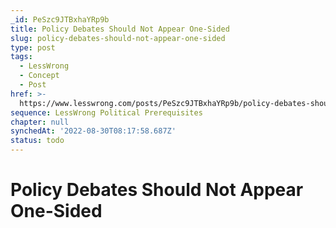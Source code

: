 ```yaml
---
_id: PeSzc9JTBxhaYRp9b
title: Policy Debates Should Not Appear One-Sided
slug: policy-debates-should-not-appear-one-sided
type: post
tags:
  - LessWrong
  - Concept
  - Post
href: >-
  https://www.lesswrong.com/posts/PeSzc9JTBxhaYRp9b/policy-debates-should-not-appear-one-sided
sequence: LessWrong Political Prerequisites
chapter: null
synchedAt: '2022-08-30T08:17:58.687Z'
status: todo
---
```


# Policy Debates Should Not Appear One-Sided
